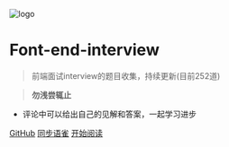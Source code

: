 ![logo](./web-logo-120.png ':no-zoom')

# Font-end-interview

> 前端面试interview的题目收集，持续更新(目前252道)

> **勿浅尝辄止**

* 评论中可以给出自己的见解和答案，一起学习进步

[GitHub](https://github.com/nieyafei/front-end-interview)
[同步语雀](https://www.yuque.com/codehtml/front-end-interview)
[开始阅读](/welcome.md)